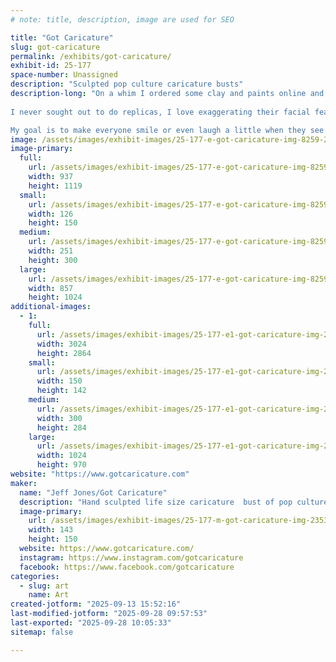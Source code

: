 ```yaml
---
# note: title, description, image are used for SEO

title: "Got Caricature"
slug: got-caricature
permalink: /exhibits/got-caricature/
exhibit-id: 25-177
space-number: Unassigned
description: "Sculpted pop culture caricature busts"
description-long: "On a whim I ordered some clay and paints online and just gave it a go. While the first few weren't bad I can definitely say I've gotten much better with practice. What started as a whim to add some decor to my home suddently grew when I discovered I loved to sculpt heads and paint them. ​
​
I never sought out to do replicas, I love exaggerating their facial features and putting my own spin on them. When people throw me a new or challenging character to caricature-ize I try to make it fun.

﻿My goal is to make everyone smile or even laugh a little when they see one of my sculpts in person, even the scary or bloody ones!"
image: /assets/images/exhibit-images/25-177-e-got-caricature-img-8259-251x300.jpeg
image-primary: 
  full:
    url: /assets/images/exhibit-images/25-177-e-got-caricature-img-8259-full.jpeg
    width: 937
    height: 1119
  small:
    url: /assets/images/exhibit-images/25-177-e-got-caricature-img-8259-126x150.jpeg
    width: 126
    height: 150
  medium:
    url: /assets/images/exhibit-images/25-177-e-got-caricature-img-8259-251x300.jpeg
    width: 251
    height: 300
  large:
    url: /assets/images/exhibit-images/25-177-e-got-caricature-img-8259-857x1024.jpeg
    width: 857
    height: 1024
additional-images: 
  - 1:
    full:
      url: /assets/images/exhibit-images/25-177-e1-got-caricature-img-2635-full.jpeg
      width: 3024
      height: 2864
    small:
      url: /assets/images/exhibit-images/25-177-e1-got-caricature-img-2635-150x142.jpeg
      width: 150
      height: 142
    medium:
      url: /assets/images/exhibit-images/25-177-e1-got-caricature-img-2635-300x284.jpeg
      width: 300
      height: 284
    large:
      url: /assets/images/exhibit-images/25-177-e1-got-caricature-img-2635-1024x970.jpeg
      width: 1024
      height: 970
website: "https://www.gotcaricature.com"
maker: 
  name: "Jeff Jones/Got Caricature"
  description: "Hand sculpted life size caricature  bust of pop culture figures and characters. Items are originally sculpted in clay, cast in resin and hand painted."
  image-primary:
    url: /assets/images/exhibit-images/25-177-m-got-caricature-img-2353-143x150.jpeg
    width: 143
    height: 150
  website: https://www.gotcaricature.com/
  instagram: https://www.instagram.com/gotcaricature
  facebook: https://www.facebook.com/gotcaricature
categories: 
  - slug: art
    name: Art
created-jotform: "2025-09-13 15:52:16"
last-modified-jotform: "2025-09-28 09:57:53"
last-exported: "2025-09-28 10:05:33"
sitemap: false

---
```

